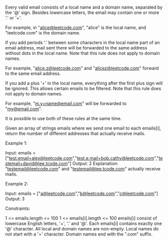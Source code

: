 Every valid email consists of a local name and a domain name, separated by
the '@' sign. Besides lowercase letters, the email may contain one or more
'.' or '+'.


For example, in "alice@leetcode.com", "alice" is the local name, and
"leetcode.com" is the domain name.


If you add periods '.' between some characters in the local name part of an
email address, mail sent there will be forwarded to the same address without
dots in the local name. Note that this rule does not apply to domain
names.


For example, "alice.z@leetcode.com" and "alicez@leetcode.com" forward to the
same email address.


If you add a plus '+' in the local name, everything after the first plus sign
will be ignored. This allows certain emails to be filtered. Note that this
rule does not apply to domain names.


For example, "m.y+name@email.com" will be forwarded to "my@email.com".


It is possible to use both of these rules at the same time.

Given an array of strings emails where we send one email to each emails[i],
return the number of different addresses that actually receive mails.


Example 1:


Input: emails =
["test.email+alex@leetcode.com","test.e.mail+bob.cathy@leetcode.com","testemail+david@lee.tcode.com"]
Output: 2
Explanation: "testemail@leetcode.com" and "testemail@lee.tcode.com" actually
receive mails.


Example 2:


Input: emails = ["a@leetcode.com","b@leetcode.com","c@leetcode.com"]
Output: 3



Constraints:


1 <= emails.length <= 100
1 <= emails[i].length <= 100
emails[i] consist of lowercase English letters, '+', '.' and '@'.
Each emails[i] contains exactly one '@' character.
All local and domain names are non-empty.
Local names do not start with a '+' character.
Domain names end with the ".com" suffix.




